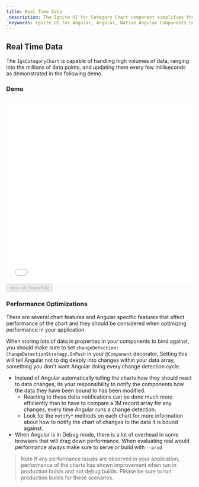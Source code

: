 ```yaml
---
title: Real Time Data
_description: The Ignite UI for Category Chart component simplifies the complexities of the data visualization domain into manageable API so that a user can bind a collection of data, a group of collections, and a data property, and let the charting control do the rest.
_keywords: Ignite UI for Angular, Angular, Native Angular Components Suite, Native Angular Controls, Native Angular Components, Native Angular Components Library, Angular Chart, Angular Chart Control, Angular Chart Example, Angular Grid Component, Angular Chart Component, Angular Category Chart
---
```


## Real Time Data

The `IgxCategoryChart` is capable of handling high volumes of data, ranging into the millions of data points, and updating them every few milliseconds as demonstrated in the following demo.

### Demo

<div class="sample-container" style="height: 500px;">
    <iframe id="category-chart-high-frequency-sample-iframe" align="center" src='{environment:demosBaseUrl}/charts/category-chart-high-frequency-sample' height="100%" width="100%" seamless frameBorder="0" onload="onSampleIframeContentLoaded(this);"></iframe>
</div>
<div>
    <button data-localize="stackblitz" disabled class="stackblitz-btn" data-iframe-id="category-chart-high-frequency-sample-iframe" data-demos-base-url="{environment:demosBaseUrl}">View on StackBlitz
    </button>
</div>

<div class="divider--half"></div>

### Performance Optimizations

There are several chart features and Angular specific features that affect performance of the chart and they should be considered when optimizing performance in your application.

When storing lots of data in properties in your components to bind against, you should make sure to set `changeDetection: ChangeDetectionStrategy.OnPush` in your `@Component` decorator. Setting this will tell Angular not to dig deeply into changes within your data array, something you don't want Angular doing every change detection cycle.

-   Instead of Angular automatically telling the charts how they should react to data changes, its your responsibility to notify the components how the data they have been bound to has been modified.
    -   Reacting to these delta notifications can be done much more efficiently than to have to compare a 1M record array for any changes, every time Angular runs a change detection.
    -   Look for the `notify*` methods on each chart for more information about how to notify the chart of changes to the data it is bound against.
-   When Angular is in Debug mode, there is a lot of overhead in some browsers that will drag down performance. When evaluating real would performance always make sure to serve or build with `--prod`

> Note If any performance issues are observed in your application, performance of the charts has shown improvement when run in production builds and not debug builds. Please be sure to run production builds for these scenarios.
